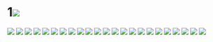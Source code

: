 # 1![](../img/49/00000001.jpg)
![](../img/49/00000002.jpg)
![](../img/49/00000003.jpg)
![](../img/49/00000004.jpg)
![](../img/49/00000005.jpg)
![](../img/49/00000006.jpg)
![](../img/49/00000007.jpg)
![](../img/49/00000008.jpg)
![](../img/49/00000009.jpg)
![](../img/49/00000010.jpg)
![](../img/49/00000011.jpg)
![](../img/49/00000012.jpg)
![](../img/49/00000013.jpg)
![](../img/49/00000014.jpg)
![](../img/49/00000015.jpg)
![](../img/49/00000016.jpg)
![](../img/49/00000017.jpg)
![](../img/49/00000018.jpg)
![](../img/49/00000019.jpg)
![](../img/49/00000020.jpg)
![](../img/49/00000021.jpg)
![](../img/49/00000022.jpg)
![](../img/49/00000023.jpg)
![](../img/49/00000024.jpg)
